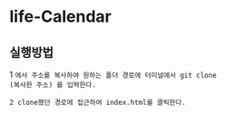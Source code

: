 # life-Calendar
## 실행방법  
 1 <code>에서 주소를 복사하여 원하는 폴더 경로에 터미널에서 git clone (복사한 주소) 를 입력한다.  
 2 clone했던 경로에 접근하여 index.html를 클릭한다.
